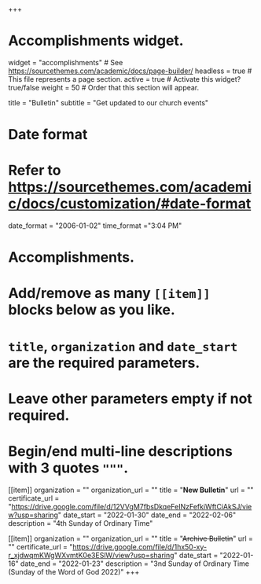 +++
# Accomplishments widget.
widget = "accomplishments"  # See https://sourcethemes.com/academic/docs/page-builder/
headless = true  # This file represents a page section.
active = true  # Activate this widget? true/false
weight = 50  # Order that this section will appear.

title = "Bulletin"
subtitle = "Get updated to our church events"

# Date format
#   Refer to https://sourcethemes.com/academic/docs/customization/#date-format
date_format = "2006-01-02"
time_format ="3:04 PM"

# Accomplishments.
#   Add/remove as many `[[item]]` blocks below as you like.
#   `title`, `organization` and `date_start` are the required parameters.
#   Leave other parameters empty if not required.
#   Begin/end multi-line descriptions with 3 quotes `"""`.

[[item]]
  organization = ""
  organization_url = ""
  title = "**New Bulletin**"
  url = ""
  certificate_url = "https://drive.google.com/file/d/12VVgM7fbsDkqeFeINzFefkiWftCiAkSJ/view?usp=sharing"
  date_start = "2022-01-30"
  date_end = "2022-02-06"
  description = "4th Sunday of Ordinary Time"

[[item]]
  organization = ""
  organization_url = ""
  title = "~~Archive Bulletin~~"
  url = ""
  certificate_url = "https://drive.google.com/file/d/1hx50-xy-r_xjdwqmKWgWXvmtK0e3ESlW/view?usp=sharing"
  date_start = "2022-01-16"
  date_end = "2022-01-23"
  description = "3nd Sunday of Ordinary Time (Sunday of the Word of God 2022)"
+++
